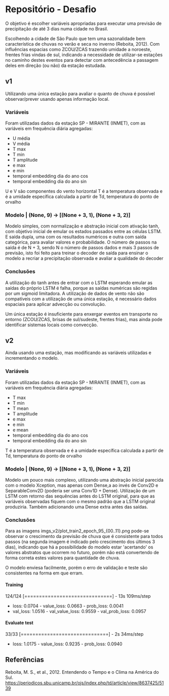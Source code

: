 # Repositório - Desafio

O objetivo é escolher variáveis apropriadas para executar uma previsão de precipitação de até 3 dias numa cidade no Brasil.

Escolhendo a cidade de São Paulo que tem uma sazonalidade bem característica de chuvas no verão e seca no inverno (Reboita, 2012).
Com influências espacias como ZCOU/ZCAS trazendo umidade a noroeste, frentes frias vindas de sul, indicando a necessidade de utilizar-se
estações no caminho destes eventos para detectar com antecedência a passagem deles em direção (ou não) da estação estudada.

## v1

Utilizando uma única estação para avaliar o quanto de chuva é possível observar/prever usando apenas informação local.

### Variáveis
Foram utilizadas dados da estação SP - MIRANTE (INMET), com as variáveis em frequência diária agregadas:
- U média
- V média
- T max
- T min
- T amplitude
- e max
- e min
- temporal embedding dia do ano cos
- temporal embedding dia do ano sin

U e V são componentes do vento horizontal
T é a temperatura observada
e é a umidade específica calculada a partir de Td, temperatura do ponto de orvalho

### Modelo | (None, 9) -> [(None + 3, 1), (None + 3, 2)]
Modelo simples, com normalização e abstração inicial com ativação tanh, com objetivo inicial de emular os estados passados entre as células LSTM.
E saída dupla, uma com os resultados numéricos e outra com saída categórica, para avaliar valores e probabilidade.
O número de passos na saída é de N + 3, sendo N o número de passos dados e mais 3 passos de previsão, isto foi feito para treinar o decoder de saída para ensinar o modelo a recriar a precipitação observada e avaliar a qualidade do decoder

### Conclusões
A utilização do tanh antes de entrar com o LSTM esperando emular as saídas do próprio LSTM é falha, porque as saídas numéricas são regidas por um sigmoid limitadora.
A utilização de dados de vento não são compatíveis com a utilização de uma única estação, é necessário dados espaciais para aplicar advecção ou convolução.

Um única estação é insuficiente para enxergar eventos em transporte no entorno (ZCOU/ZCAS, brisas de sul/sudeste, frentes frias), mas ainda pode identificar sistemas locais como convecção.

## v2

Ainda usando uma estação, mas modificando as variáveis utilizadas e incrementando o modelo.

### Variáveis
Foram utilizadas dados da estação SP - MIRANTE (INMET), com as variáveis em frequência diária agregadas:
- T max
- T min
- T mean
- T amplitude
- e max
- e min
- e mean
- temporal embedding dia do ano cos
- temporal embedding dia do ano sin

T é a temperatura observada
e é a umidade específica calculada a partir de Td, temperatura do ponto de orvalho

### Modelo | (None, 9) -> [(None + 3, 1), (None + 3, 2)]
Modelo um pouco mais complexo, utilizando uma abstração inicial parecida com o modelo Xception, mas apenas com Dense,a
ao invés de Conv2D e SeparableConv2D (poderia ser uma Conv1D + Dense). Utilização de um LSTM com retorno das sequências
antes do LSTM original, para que as variáveis observadas fiquem com o mesmo padrão que a LSTM original produziria.
Também adicionando uma Dense extra antes das saídas.

### Conclusões
Para as imagens imgs_v2/plot_train2_epoch_95_{00..11}.png pode-se observar o crescimento da previsão de chuva que é
consistente para todos passos (na segunda imagem é indicado pelo crescimento dos últimos 3 dias), indicando que há a
possibilidade do modelo estar 'acertando' os valores abstratos que ocorrem no futuro, porém não está convertendo de
forma correta estes valores para quantidade de chuva.

O modelo enviesa facilmente, porém o erro de validação e teste são consistentes na forma em que erram.
#### Training
124/124 [==============================] - 13s 109ms/step 
- loss: 0.0704 - value_loss: 0.0663 - prob_loss: 0.0041
- val_loss: 1.0516 - val_value_loss: 0.9559 - val_prob_loss: 0.0957
#### Evaluate test
33/33 [==============================] - 2s 34ms/step
- loss: 1.0175 - value_loss: 0.9235 - prob_loss: 0.0940





## Referências
Reboita, M. S., et al., 2012. Entendendo o Tempo e o Clima na América do Sul. https://periodicos.sbu.unicamp.br/ojs/index.php/td/article/view/8637425/5139
